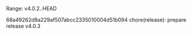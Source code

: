 Range: v4.0.2..HEAD

68a49262d8a229af507abcc2335010004d51b094 chore(release): prepare release v4.0.3
